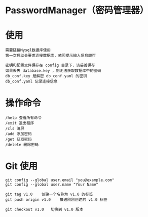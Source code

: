 # PasswordManager（密码管理器）

# 使用
    需要链接Mysql数据库使用
    第一次启动会要求连接数据库，依照提示输入信息即可
    
    密钥和配置文件保存在 config 目录下，请妥善保存
    如果丢失 database.key ，则无法获取数据库中的密码
    db_conf.key 是解密 db_conf.yaml 的密钥
    db_conf.yaml 记录连接信息
# 操作命令
    /help 查看所有命令
    /exit 退出程序
    /cls 清屏
    /add 添加密码
    /get 获取密码
    /delete 删除密码
# Git 使用
    git config --global user.email "you@example.com"
    git config --global user.name "Your Name"

    git tag v1.0    创建一个名称为 v1.0 的标签
    git push origin v1.0    推送刚刚创建的 v1.0 标签

    git checkout v1.0   切换到 v1.0 版本